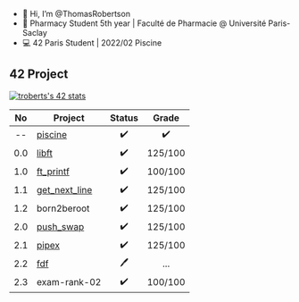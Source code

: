 - 👋 Hi, I’m @ThomasRobertson
- 💊 Pharmacy Student 5th year | Faculté de Pharmacie @ Université Paris-Saclay
- 💻 42 Paris Student | 2022/02 Piscine

## 42 Project

[![troberts's 42 stats](https://badge42.vercel.app/api/v2/cl36iqdtx001109mf66ffsb2f/stats?cursusId=21&coalitionId=48)](https://profile.intra.42.fr/users/troberts)

No | Project | Status | Grade
:---: | --- | :---: | :---:
-- | [piscine](../../../42-piscine) | ✔️ | ✔️
0.0 | [libft](../../../42-libft) | ✔️ | 125/100
1.0 | [ft_printf](../../../42-ft_printf) | ✔️ | 100/100
1.1 | [get_next_line](../../../42-get_next_line) | ✔️ | 125/100
1.2 | born2beroot | ✔️ | 125/100
2.0 | [push_swap](../../../42-push_swap) | ✔️ | 125/100
2.1 | [pipex](../../../42-pipex) | ✔️ | 125/100
2.2 | [fdf](../../../42-fdf) | 🖊️ | ...
2.3 | exam-rank-02 | ✔️ | 100/100
